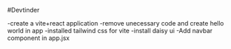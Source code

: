 #Devtinder

-create a vite+react application
-remove unecessary code and create hello world in app
-installed tailwind css for vite
-install daisy ui
-Add navbar component in app.jsx

